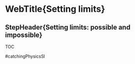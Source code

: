 # WebTitle{Setting limits}

## StepHeader{Setting limits: possible and impossible}

TOC


#catchingPhysicsSl